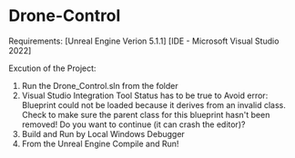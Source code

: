 # Drone-Control

Requirements:
[Unreal Engine Verion 5.1.1]
[IDE - Microsoft Visual Studio 2022]

Excution of the Project:
1. Run the Drone_Control.sln from the folder 
2. Visual Studio Integration Tool Status has to be true to 
   Avoid error:
   Blueprint could not be loaded because it derives from an invalid class. 
   Check to make sure the parent class for this blueprint hasn't been removed! 
   Do you want to continue (it can crash the editor)?
3. Build and Run by Local Windows Debugger
4. From the Unreal Engine Compile and Run!

